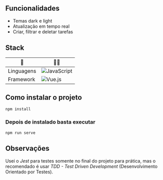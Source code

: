 
## Funcionalidades

- Temas dark e light
- Atualização em tempo real
- Criar, filtrar e deletar tarefas

## Stack

| 🤖               |  👨‍💻                                           |
| ----------------- | ---------------------------------------------------------------- |
| Linguagens       | ![JavaScript](https://img.shields.io/badge/javascript-%23323330.svg?style=for-the-badge&logo=javascript&logoColor=%23F7DF1E) |
| Framework       | ![Vue.js](https://img.shields.io/badge/vuejs-%2335495e.svg?style=for-the-badge&logo=vuedotjs&logoColor=%234FC08D) |


## Como instalar o projeto
```
npm install
```

### Depois de instalado basta executar
```
npm run serve
```
## Observações

Usei o _Jest_ para testes somente no final do projeto para prática, mas o recomendado é usar _TDD - Test Driven Development_ (Desenvolvimento Orientado por Testes).